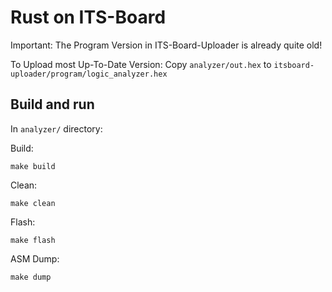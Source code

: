 # Rust on ITS-Board

Important:
The Program Version in ITS-Board-Uploader is already quite old!

To Upload most Up-To-Date Version:
Copy `analyzer/out.hex` to `itsboard-uploader/program/logic_analyzer.hex`

## Build and run

In `analyzer/` directory:

Build:

`make build`

Clean:

`make clean`

Flash:

`make flash`

ASM Dump:

`make dump`
